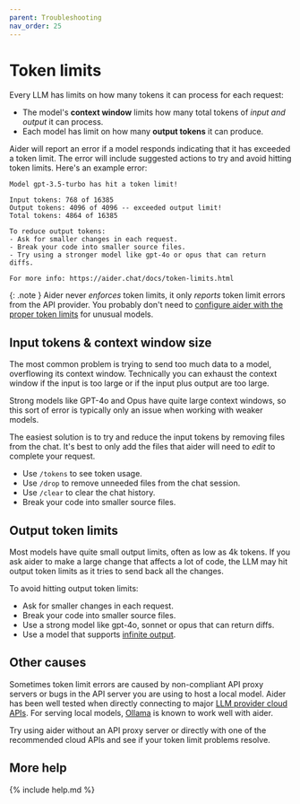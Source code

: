```yaml
---
parent: Troubleshooting
nav_order: 25
---
```


# Token limits

Every LLM has limits on how many tokens it can process for each request:

- The model's **context window** limits how many total tokens of
*input and output* it can process.
- Each model has limit on how many **output tokens** it can
produce.

Aider will report an error if a model responds indicating that
it has exceeded a token limit.
The error will include suggested actions to try and
avoid hitting token limits.
Here's an example error:

```
Model gpt-3.5-turbo has hit a token limit!

Input tokens: 768 of 16385
Output tokens: 4096 of 4096 -- exceeded output limit!
Total tokens: 4864 of 16385

To reduce output tokens:
- Ask for smaller changes in each request.
- Break your code into smaller source files.
- Try using a stronger model like gpt-4o or opus that can return diffs.

For more info: https://aider.chat/docs/token-limits.html
```

{: .note }
Aider never *enforces* token limits, it only *reports* token limit errors
from the API provider.
You probably don't need to
[configure aider with the proper token limits](http://0.0.0.0:4000/docs/config/adv-model-settings.html#context-window-size-and-token-costs)
for unusual models.

## Input tokens & context window size

The most common problem is trying to send too much data to a 
model,
overflowing its context window.
Technically you can exhaust the context window if the input is
too large or if the input plus output are too large.

Strong models like GPT-4o and Opus have quite
large context windows, so this sort of error is
typically only an issue when working with weaker models.

The easiest solution is to try and reduce the input tokens
by removing files from the chat.
It's best to only add the files that aider will need to *edit*
to complete your request.

- Use `/tokens` to see token usage.
- Use `/drop` to remove unneeded files from the chat session.
- Use `/clear` to clear the chat history.
- Break your code into smaller source files.

## Output token limits

Most models have quite small output limits, often as low
as 4k tokens.
If you ask aider to make a large change that affects a lot
of code, the LLM may hit output token limits
as it tries to send back all the changes.

To avoid hitting output token limits:

- Ask for smaller changes in each request.
- Break your code into smaller source files.
- Use a strong model like gpt-4o, sonnet or opus that can return diffs.
- Use a model that supports [infinite output](/docs/more/infinite-output.html).

## Other causes

Sometimes token limit errors are caused by 
non-compliant API proxy servers
or bugs in the API server you are using to host a local model.
Aider has been well tested when directly connecting to 
major 
[LLM provider cloud APIs](https://aider.chat/docs/llms.html).
For serving local models, 
[Ollama](https://aider.chat/docs/llms/ollama.html) is known to work well with aider.

Try using aider without an API proxy server
or directly with one of the recommended cloud APIs
and see if your token limit problems resolve.

## More help

{% include help.md %}

